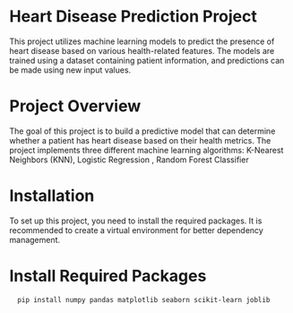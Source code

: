 # Heart Disease Prediction Project

This project utilizes machine learning models to predict the presence of heart disease based on various health-related features. The models are trained using a dataset containing patient information, and predictions can be made using new input values.

# Project Overview

The goal of this project is to build a predictive model that can determine whether a patient has heart disease based on their health metrics. The project implements three different machine learning algorithms:
K-Nearest Neighbors (KNN),
Logistic Regression ,
Random Forest Classifier

# Installation
To set up this project, you need to install the required packages. It is recommended to create a virtual environment for better dependency management.

 # Install Required Packages
 
```
  pip install numpy pandas matplotlib seaborn scikit-learn joblib
```
